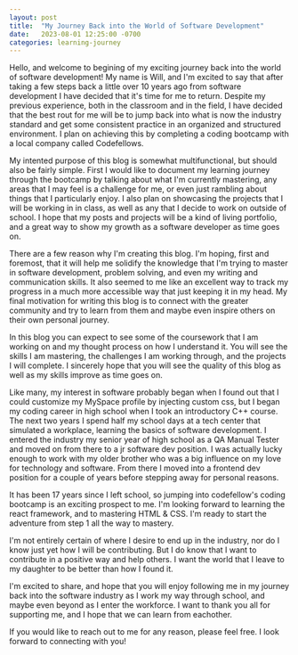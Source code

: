 ```yaml
---
layout: post
title:  "My Journey Back into the World of Software Development"
date:   2023-08-01 12:25:00 -0700
categories: learning-journey 
---
```

Hello, and welcome to begining of my exciting journey back into the world of software development! My name is Will, and I'm excited to say that after taking a few steps back a little over 10 years ago from software development I have decided that it's time for me to return. Despite my previous experience, both in the classroom and in the field, I have decided that the best rout for me will be to jump back into what is now the industry standard and get some consistent practice in an organized and structured environment. I plan on achieving this by completing a coding bootcamp with a local company called Codefellows.

My intented purpose of this blog is somewhat multifunctional, but should also be fairly simple. First I would like to document my learning journey through the bootcamp by talking about what I'm currently mastering, any areas that I may feel is a challenge for me, or even just rambling about things that I particularly enjoy. I also plan on showcasing the projects that I will be working in in class, as well as any that I decide to work on outside of school. I hope that my posts and projects will be a kind of living portfolio, and a great way to show my growth as a software developer as time goes on.

There are a few reason why I'm creating this blog. I'm hoping, first and foremost, that it will help me solidify the knowledge that I'm trying to master in software development, problem solving, and even my writing and communication skills. It also seemed to me like an excellent way to track my progress in a much more accessible way that just keeping it in my head. My final motivation for writing this blog is to connect with the greater community and try to learn from them and maybe even inspire others on their own personal journey.

In this blog you can expect to see some of the coursework that I am working on and my thought process on how I understand it. You will see the skills I am mastering, the challenges I am working through, and the projects I will complete. I sincerely hope that you will see the quality of this blog as well as my skills improve as time goes on.

Like many, my interest in software probably began when I found out that I could customize my MySpace profile by injecting custom css, but I began my coding career in high school when I took an introductory C++ course. The next two years I spend half my school days at a tech center that simulated a workplace, learning the basics of software development. I entered the industry my senior year of high school as a QA Manual Tester and moved on from there to a jr software dev position. I was actually lucky enough to work with my older brother who was a big influence on my love for technology and software. From there I moved into a frontend dev position for a couple of years before stepping away for personal reasons.

It has been 17 years since I left school, so jumping into codefellow's coding bootcamp is an exciting prospect to me. I'm looking forward to learning the react framework, and to mastering HTML & CSS. I'm ready to start the adventure from step 1 all the way to mastery.

I'm not entirely certain of where I desire to end up in the industry, nor do I know just yet how I will be contributing. But I do know that I want to contribute in a positive way and help others. I want the world that I leave to my daughter to be better than how I found it.

I'm excited to share, and hope that you will enjoy following me in my journey back into the software industry as I work my way through school, and maybe even beyond as I enter the workforce. I want to thank you all for supporting me, and I hope that we can learn from eachother.

If you would like to reach out to me for any reason, please feel free. I look forward to connecting with you!